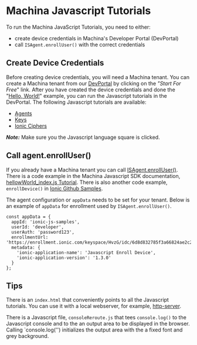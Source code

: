 # Machina Javascript Tutorials

To run the Machina JavaScript Tutorials, you need to either:

* create device credentials in Machina's Developer Portal (DevPortal)
* call `ISAgent.enrollUser()` with the correct credentials 

## Create Device Credentials
Before creating device credentials, you will need a Machina tenant.  You can create a Machina tenant from our [DevPortal](https://dev.ionic.com) by clicking on the *"Start For Free*" link. After you have created the device credentials and done the "[Hello, World!](https://dev.ionic.com/getting-started/hello-world)" example, you can run the Javascript tutorials in the DevPortal.  The following Javascript tutorials are available:

* [Agents](https://dev.ionic.com/tutorials/sdk-basics/agents?language=javascript)
* [Keys](https://dev.ionic.com/tutorials/sdk-basics/keys?language=javascript)
* [Ionic Ciphers](https://dev.ionic.com/tutorials/sdk-basics/ionic-ciphers?language=javascript)

***Note:*** Make sure you the Javascript language square is clicked.

## Call agent.enrollUser()
If you already have a Machina tenant you can call [ISAgent.enrollUser()](https://api.ionic.com/jssdk/latest/Docs/ISAgent.html#enrollUser). There is a code example in the Machina Javascript SDK documentation, [hellowWorld_index.js Tutorial](https://dev.ionic.com/sdk_docs/ionic_platform_sdk/javascript/version_2.2.0/tutorial-helloWorld_index.js.html). There is also another code example, `enrollDevice()` in [Ionic Github Samples](https://github.com/IonicDev/samples/tree/master/javascript/enroll-device).

The agent configuration or `appData` needs to be set for your tenant.  Below is an example of `appData` for enrollment used by `ISAgent.enrollUser()`.

```
const appData = {
  appId: 'ionic-js-samples',
  userId: 'developer',
  userAuth: 'password123',
  enrollmentUrl: 'https://enrollment.ionic.com/keyspace/HvzG/idc/6d8d832785f3a66824ae2c23/default/register'
  metadata: {
    'ionic-application-name': 'Javascript Enroll Device',
    'ionic-application-version': '1.3.0'
  }
};
```

## Tips

There is an `index.html` that conveniently points to all the Javascript tutorials.  You can use it with a local webserver, for example, [http-server](https://www.npmjs.com/package/http-server).

There is a Javascript file, `consoleReroute.js` that tees `console.log()` to the Javascript console and to the an output area to be displayed in the browser.  Calling `console.log('') initializes the output area with the a fixed font and grey background.
